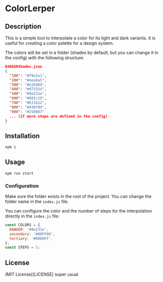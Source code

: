# ColorLerper

## Description

This is a simple tool to interpolate a color for its light and dark variants. It is useful for creating a color palette for a design system.

The colors will be set in a folder (shades by default, but you can change it in the config) with the following structure:

```json
DANGERShades.json
{
  "100": "#f9e2e1",
  "200": "#eea8a5",
  "300": "#e26d69",
  "400": "#d7332d",
  "500": "#9e231e",
  "600": "#801c18",
  "700": "#611612",
  "800": "#430f0d",
  "900": "#250807"
  ... (if more steps are defined in the config)
}
```

## Installation

```bash
npm i
```

## Usage

```bash
npm run start
```

### Configuration

Make sure the folder exists in the root of the project. You can change the folder name in the `index.js` file.

You can configure the color and the number of steps for the interpolation directly in the `index.js` file.

```javascript
const COLORS = {
  DANGER: '#9e231e',
  secondary: '#00FF00',
  tertiary: '#0000FF',
};
const STEPS = 5;
```

## License

(MIT License)[LICENSE] super usual

